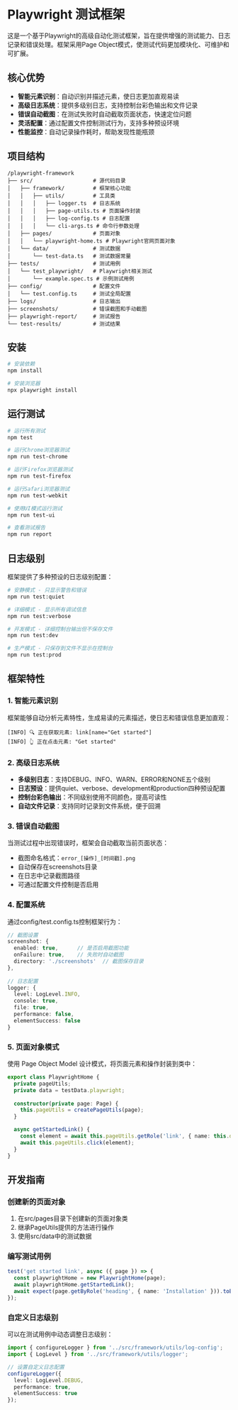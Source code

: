 # Playwright 测试框架
这是一个基于Playwright的高级自动化测试框架，旨在提供增强的测试能力、日志记录和错误处理。框架采用Page Object模式，使测试代码更加模块化、可维护和可扩展。

## 核心优势

- **智能元素识别**：自动识别并描述元素，使日志更加直观易读
- **高级日志系统**：提供多级别日志，支持控制台彩色输出和文件记录
- **错误自动截图**：在测试失败时自动截取页面状态，快速定位问题
- **灵活配置**：通过配置文件控制测试行为，支持多种预设环境
- **性能监控**：自动记录操作耗时，帮助发现性能瓶颈

## 项目结构

```
/playwright-framework
├── src/                   # 源代码目录
│   ├── framework/         # 框架核心功能
│   │   ├── utils/         # 工具类
│   │   │   ├── logger.ts  # 日志系统
│   │   │   ├── page-utils.ts # 页面操作封装
│   │   │   ├── log-config.ts # 日志配置
│   │   │   └── cli-args.ts # 命令行参数处理
│   ├── pages/             # 页面对象
│   │   └── playwright-home.ts # Playwright官网页面对象
│   └── data/              # 测试数据
│       └── test-data.ts   # 测试数据常量
├── tests/                 # 测试用例
│   └── test_playwright/   # Playwright相关测试
│       └── example.spec.ts # 示例测试用例
├── config/                # 配置文件
│   └── test.config.ts     # 测试全局配置
├── logs/                  # 日志输出
├── screenshots/           # 错误截图和手动截图
├── playwright-report/     # 测试报告
└── test-results/          # 测试结果
```

## 安装

```bash
# 安装依赖
npm install

# 安装浏览器
npx playwright install
```

## 运行测试

```bash
# 运行所有测试
npm test

# 运行Chrome浏览器测试
npm run test-chrome

# 运行Firefox浏览器测试
npm run test-firefox

# 运行Safari浏览器测试
npm run test-webkit

# 使用UI模式运行测试
npm run test-ui

# 查看测试报告
npm run report
```

## 日志级别

框架提供了多种预设的日志级别配置：

```bash
# 安静模式 - 只显示警告和错误
npm run test:quiet

# 详细模式 - 显示所有调试信息
npm run test:verbose

# 开发模式 - 详细控制台输出但不保存文件
npm run test:dev

# 生产模式 - 只保存到文件不显示在控制台
npm run test:prod
```

## 框架特性

### 1. 智能元素识别

框架能够自动分析元素特性，生成易读的元素描述，使日志和错误信息更加直观：

```
[INFO] 🔍 正在获取元素: link[name="Get started"]
[INFO] 👆 正在点击元素: "Get started"
```

### 2. 高级日志系统

- **多级别日志**：支持DEBUG、INFO、WARN、ERROR和NONE五个级别
- **日志预设**：提供quiet、verbose、development和production四种预设配置
- **控制台彩色输出**：不同级别使用不同颜色，提高可读性
- **自动文件记录**：支持同时记录到文件系统，便于回溯

### 3. 错误自动截图

当测试过程中出现错误时，框架会自动截取当前页面状态：

- 截图命名格式：`error_[操作]_[时间戳].png`
- 自动保存在screenshots目录
- 在日志中记录截图路径
- 可通过配置文件控制是否启用

### 4. 配置系统

通过config/test.config.ts控制框架行为：

```typescript
// 截图设置
screenshot: {
  enabled: true,      // 是否启用截图功能
  onFailure: true,    // 失败时自动截图
  directory: './screenshots'  // 截图保存目录
},
  
// 日志配置
logger: {
  level: LogLevel.INFO,
  console: true,
  file: true,
  performance: false,
  elementSuccess: false
}
```

### 5. 页面对象模式

使用 Page Object Model 设计模式，将页面元素和操作封装到类中：

```typescript
export class PlaywrightHome {
  private pageUtils;
  private data = testData.playwright;
  
  constructor(private page: Page) {
    this.pageUtils = createPageUtils(page);
  }

  async getStartedLink() {
    const element = await this.pageUtils.getRole('link', { name: this.data.links.getStarted });
    await this.pageUtils.click(element);
  }
}
```

## 开发指南

### 创建新的页面对象

1. 在src/pages目录下创建新的页面对象类
2. 继承PageUtils提供的方法进行操作
3. 使用src/data中的测试数据

### 编写测试用例

```typescript
test('get started link', async ({ page }) => {
  const playwrightHome = new PlaywrightHome(page);
  await playwrightHome.getStartedLink();
  await expect(page.getByRole('heading', { name: 'Installation' })).toBeVisible();
});
```

### 自定义日志级别

可以在测试用例中动态调整日志级别：

```typescript
import { configureLogger } from '../src/framework/utils/log-config';
import { LogLevel } from '../src/framework/utils/logger';

// 设置自定义日志配置
configureLogger({
  level: LogLevel.DEBUG,
  performance: true,
  elementSuccess: true
});
``` 
